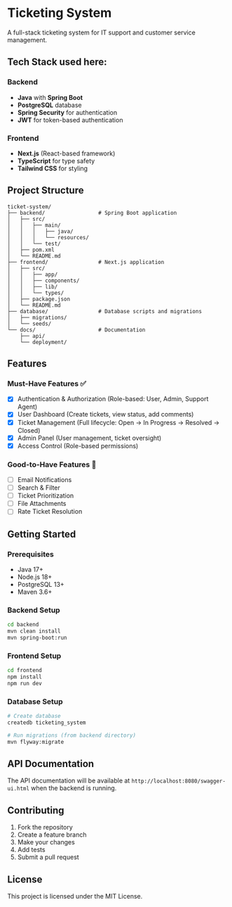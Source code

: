 # Ticketing System

A full-stack ticketing system for IT support and customer service management.

## Tech Stack used here:

### Backend
- **Java** with **Spring Boot**
- **PostgreSQL** database
- **Spring Security** for authentication
- **JWT** for token-based authentication

### Frontend
- **Next.js** (React-based framework)
- **TypeScript** for type safety
- **Tailwind CSS** for styling

## Project Structure

```
ticket-system/
├── backend/                 # Spring Boot application
│   ├── src/
│   │   ├── main/
│   │   │   ├── java/
│   │   │   └── resources/
│   │   └── test/
│   ├── pom.xml
│   └── README.md
├── frontend/                # Next.js application
│   ├── src/
│   │   ├── app/
│   │   ├── components/
│   │   ├── lib/
│   │   └── types/
│   ├── package.json
│   └── README.md
├── database/                # Database scripts and migrations
│   ├── migrations/
│   └── seeds/
└── docs/                    # Documentation
    ├── api/
    └── deployment/
```

## Features

### Must-Have Features ✅
- [x] Authentication & Authorization (Role-based: User, Admin, Support Agent)
- [x] User Dashboard (Create tickets, view status, add comments)
- [x] Ticket Management (Full lifecycle: Open → In Progress → Resolved → Closed)
- [x] Admin Panel (User management, ticket oversight)
- [x] Access Control (Role-based permissions)

### Good-to-Have Features 🌟
- [ ] Email Notifications
- [ ] Search & Filter
- [ ] Ticket Prioritization
- [ ] File Attachments
- [ ] Rate Ticket Resolution

## Getting Started

### Prerequisites
- Java 17+
- Node.js 18+
- PostgreSQL 13+
- Maven 3.6+

### Backend Setup
```bash
cd backend
mvn clean install
mvn spring-boot:run
```

### Frontend Setup
```bash
cd frontend
npm install
npm run dev
```

### Database Setup
```bash
# Create database
createdb ticketing_system

# Run migrations (from backend directory)
mvn flyway:migrate
```

## API Documentation

The API documentation will be available at `http://localhost:8080/swagger-ui.html` when the backend is running.

## Contributing

1. Fork the repository
2. Create a feature branch
3. Make your changes
4. Add tests
5. Submit a pull request

## License

This project is licensed under the MIT License.

